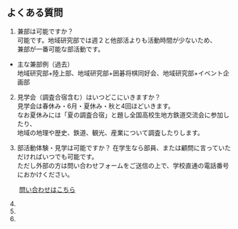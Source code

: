 ## よくある質問
1. 兼部は可能ですか？ <br>
可能です。地域研究部では週２と他部活よりも活動時間が少ないため、<br>
兼部が一番可能な部活動です。

* 主な兼部例（過去） <br>
地域研究部+陸上部、地域研究部+囲碁将棋同好会、地域研究部+イベント企画部<br>

2. 見学会（調査合宿含む）はいつどこにいきますか？<br>
見学会は春休み・6月・夏休み・秋と4回ほどいきます。<br>
なお夏休みには「夏の調査合宿」と題し全国高校生地方鉄道交流会に参加したり、<br>
地域の地理や歴史、鉄道、観光、産業について調査したりします。<br>

3.  部活動体験・見学は可能ですか？
在学生なら部員、または顧問に言っていただければいつでも可能です。<br>
ただし外部の方は問い合わせフォームをご送信の上で、学校直通の電話番号におかけください。<br>

　　[問い合わせはこちら](/../contact.md)

4.   
5.  
6.  
